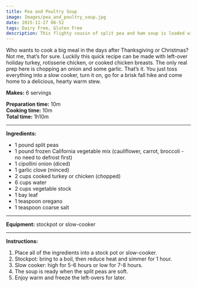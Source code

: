 ```yaml
---
title: Pea and Poultry Soup
image: Images/pea_and_poultry_soup.jpg
date: 2015-11-27 06-52
tags: Dairy Free, Gluten Free
description: This flighty cousin of split pea and ham soup is loaded with veggies and works great with left-over poultry.
---
```

Who wants to cook a big meal in the days after Thanksgiving or Christmas? Not me, that’s for sure. Luckily this quick recipe can be made with left-over holiday turkey, rotisserie chicken, or cooked chicken breasts. The only real prep here is chopping an onion and some garlic. That’s it. You just toss everything into a slow cooker, turn it on, go for a brisk fall hike and come home to a delicious, hearty warm stew. 


**Makes:** 6 servings

**Preparation time:** 10m  
**Cooking time:** 10m  
**Total time:** 1h10m

---

**Ingredients:**

- 1 pound split peas
- 1 pound frozen California vegetable mix (cauliflower, carrot, broccoli - no need to defrost first)
- 1 cipollini onion (diced)
- 1 garlic clove (minced)
- 2 cups cooked turkey or chicken (chopped)
- 6 cups water
- 2 cups vegetable stock
- 1 bay leaf
- 1 teaspoon oregano
- 1 teaspoon coarse salt


---

**Equipment:** stockpot or slow-cooker

---

**Instructions:**

1. Place all of the ingredients into a stock pot or slow-cooker. 
1. Stockpot: bring to a boil, then reduce heat and simmer for 1 hour.
1. Slow cooker: high for 5-6 hours or low for 7-8 hours.
1. The soup is ready when the split peas are soft. 
1. Enjoy warm and freeze the left-overs for later. 

